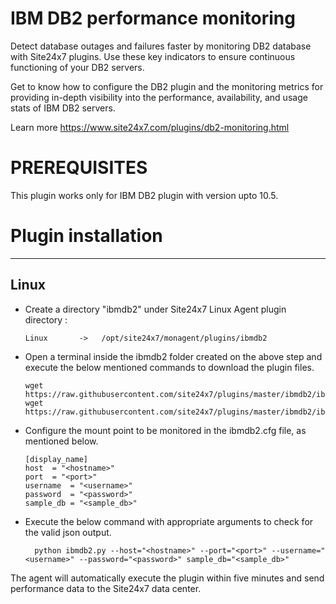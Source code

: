 # IBM DB2 performance monitoring

Detect database outages and failures faster by monitoring DB2 database with Site24x7 plugins. Use these key indicators to ensure continuous functioning of your DB2 servers.

Get to know how to configure the DB2 plugin and the monitoring metrics for providing in-depth visibility into the performance, availability, and usage stats of IBM DB2 servers.

Learn more https://www.site24x7.com/plugins/db2-monitoring.html

# PREREQUISITES

This plugin works only for IBM DB2 plugin with version upto 10.5.

# Plugin installation
---
## Linux 

- Create a directory "ibmdb2" under Site24x7 Linux Agent plugin directory : 

      Linux       ->   /opt/site24x7/monagent/plugins/ibmdb2

- Open a terminal inside the ibmdb2 folder created on the above step and execute the below mentioned commands to download the plugin files.

	  wget https://raw.githubusercontent.com/site24x7/plugins/master/ibmdb2/ibmdb2.py
	  wget https://raw.githubusercontent.com/site24x7/plugins/master/ibmdb2/ibmdb2.cfg
	
- Configure the mount point to be monitored in the ibmdb2.cfg file, as mentioned below.

	  [display_name]
	  host 	= "<hostname>"
	  port 	= "<port>"
	  username	= "<username>"
	  password 	= "<password>"
	  sample_db	= "<sample_db>"
	
- Execute the below command with appropriate arguments to check for the valid json output.  

		python ibmdb2.py --host="<hostname>" --port="<port>" --username="<username>" --password="<password>" sample_db="<sample_db>"


The agent will automatically execute the plugin within five minutes and send performance data to the Site24x7 data center.

